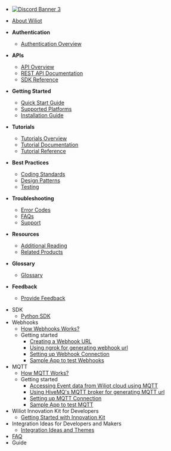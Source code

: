 <!-- docs/_sidebar.md -->

* <a href= "https://discord.com/invite/MuKaDbAGKu" target="_blank"> <img src="https://discordapp.com/api/guilds/1068632377850613880/widget.png?style=banner3" alt="Discord Banner 3"/> </a>


* [About Wiliot](README.md)
- **Authentication** 
  - [Authentication Overview](authentication/authentication-overview.md)

- **APIs**
  - [API Overview](/docs/apis/api-overview)
  - [REST API Documentation](/docs/apis/rest-api-docs)
  - [SDK Reference](/docs/apis/sdk-reference)
- **Getting Started**
  - [Quick Start Guide](/docs/getting-started/quick-start-guide)
  - [Supported Platforms](/docs/getting-started/supported-platforms)
  - [Installation Guide](/docs/getting-started/installation-guide)
- **Tutorials**
  - [Tutorials Overview](/docs/tutorials/tutorials-overview)
  - [Tutorial Documentation](/docs/tutorials/tutorial-docs)
  - [Tutorial Reference](/docs/tutorials/tutorial-reference)
- **Best Practices**
  - [Coding Standards](/docs/best-practices/coding-standards)
  - [Design Patterns](/docs/best-practices/design-patterns)
  - [Testing](/docs/best-practices/testing)
- **Troubleshooting**
  - [Error Codes](/docs/troubleshooting/error-codes)
  - [FAQs](/docs/troubleshooting/faqs)
  - [Support](/docs/troubleshooting/support)
- **Resources**
  - [Additional Reading](/docs/resources/additional-reading)
  - [Related Products](/docs/resources/related-products)
- **Glossary**
  - [Glossary](/docs/glossary)
- **Feedback**
  - [Provide Feedback](/docs/feedback)




* SDK
  * [Python SDK](py-wiliot-sdk/pywiliot-sdk.md)
* Webhooks
  - [How Webhooks Works?](webhooks/how-webhooks-work.md)
  * Getting started
    - [Creating a Webhook URL](webhooks/creating-webhook-url.md) 
    - [Using ngrok for generating webhook url](webhooks/ngrokForWebhookUrl.md)
    - [Setting up Webhook Connection](webhooks/setting-up-webhook-connection.md)
    - [Sample App to test Webhooks](webhooks/sample-app.md)
* MQTT
  - [How MQTT Works?](mqtt/how-mqtt-works.md)
  * Getting started
    - [Accessing Event data from Wiliot cloud using MQTT](mqtt/accessing-event-data-mqtt.md)
    - [Using HiveMQ's MQTT broker for generating MQTT url](mqtt/hiveForMQTTUrl.md)
    - [Setting up MQTT Connection](mqtt/setting-up-mqtt-connection.md)
    - [Sample App to test MQTT](mqtt/sample-app.md)
* Wiliot Innovation Kit for Developers
   - [Getting Started with Innovation Kit](innovation-kit/innovation-kit.md)
* Integration Ideas for Developers and Makers
   - [Integration Ideas and Themes](integrations/integration-ideas.md)
* [FAQ](faq.md)
* Guide
